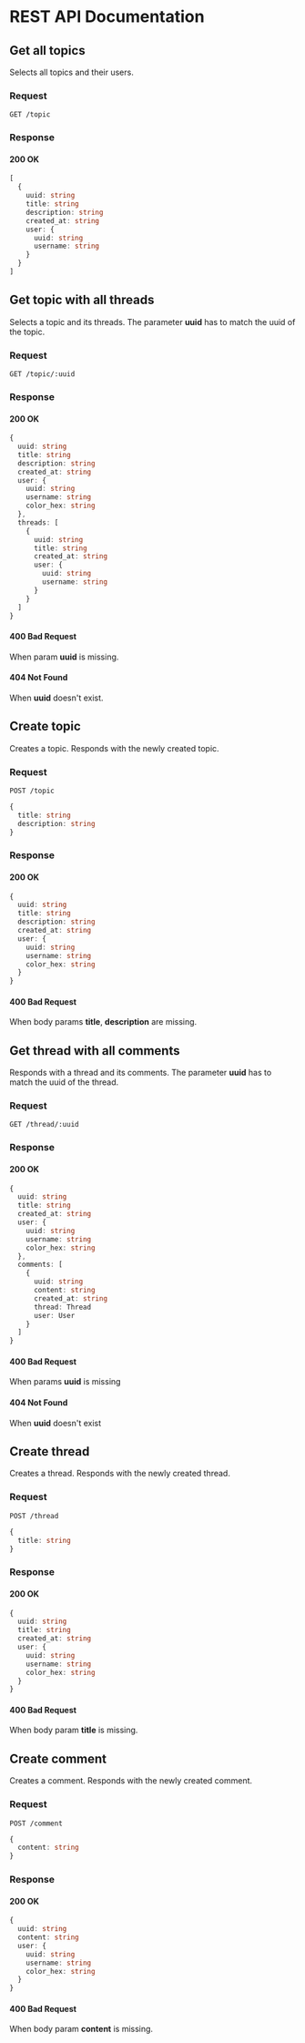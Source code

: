 # REST API Documentation

## Get all topics
Selects all topics and their users.
### Request
```
GET /topic
```
### Response
#### 200 OK
```ts
[
  {
    uuid: string
    title: string
    description: string
    created_at: string
    user: {
      uuid: string
      username: string
    }
  }
]
```

## Get topic with all threads
Selects a topic and its threads. The parameter **uuid** has to match the uuid of the topic.
### Request
```
GET /topic/:uuid
```
### Response
#### 200 OK
```ts
{
  uuid: string
  title: string
  description: string
  created_at: string
  user: {
    uuid: string
    username: string
    color_hex: string
  },
  threads: [
    {
      uuid: string
      title: string
      created_at: string
      user: {
        uuid: string
        username: string
      }
    }
  ]
}
```
#### 400 Bad Request
When param **uuid** is missing.
#### 404 Not Found
When **uuid** doesn't exist.

## Create topic
Creates a topic. Responds with the newly created topic.
### Request
```
POST /topic
```
```ts
{
  title: string
  description: string
}
```
### Response
#### 200 OK
```ts
{
  uuid: string
  title: string
  description: string
  created_at: string
  user: {
    uuid: string
    username: string
    color_hex: string
  }
}
```
#### 400 Bad Request
When body params **title**, **description** are missing.

## Get thread with all comments
Responds with a thread and its comments. The parameter **uuid** has to match the uuid of the thread.
### Request
```
GET /thread/:uuid
```
### Response
#### 200 OK
```ts
{
  uuid: string
  title: string
  created_at: string
  user: {
    uuid: string
    username: string
    color_hex: string
  },
  comments: [
    {
      uuid: string
      content: string
      created_at: string
      thread: Thread
      user: User
    }
  ]
}
```
#### 400 Bad Request
When params **uuid** is missing
#### 404 Not Found
When **uuid** doesn't exist

## Create thread
Creates a thread. Responds with the newly created thread.
### Request
```
POST /thread
```
```ts
{
  title: string
}
```
### Response
#### 200 OK
```ts
{
  uuid: string
  title: string
  created_at: string
  user: {
    uuid: string
    username: string
    color_hex: string
  }
}
```
#### 400 Bad Request
When body param **title** is missing.

## Create comment
Creates a comment. Responds with the newly created comment.
### Request
```
POST /comment
```
```ts
{
  content: string
}
```
### Response
#### 200 OK
```ts
{
  uuid: string
  content: string
  user: {
    uuid: string
    username: string
    color_hex: string
  }
}
```
#### 400 Bad Request
When body param **content** is missing.
